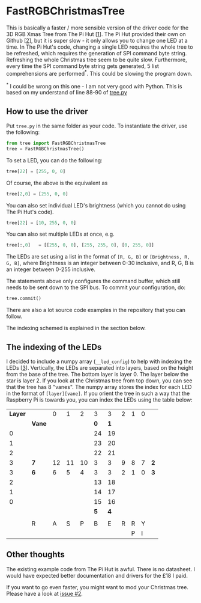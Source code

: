 # FastRGBChristmasTree
This is basically a faster / more sensible version of the driver code for the 3D RGB Xmas Tree from The Pi Hut [[1]]. The Pi Hut provided their own  on Github [[2]], but it is super slow - it only allows you to change one LED at a time. In The Pi Hut's code, changing a single LED requires the whole tree to be refreshed, which requires the generation of SPI command byte string. Refreshing the whole Christmas tree seem to be quite slow. Furthermore, every time the SPI command byte string gets generated, 5 list comprehensions are performed<sup>*</sup>. This could be slowing the program down. 

<sup>*</sup> I could be wrong on this one - I am not very good with Python. This is based on my understand of line 88-90 of [tree.py](https://github.com/ThePiHut/rgbxmastree/blob/master/tree.py#L88-L90)

## How to use the driver
Put ``tree.py`` in the same folder as your code. To instantiate the driver, use the following:
```python
from tree import FastRGBChristmasTree
tree = FastRGBChristmasTree()
```
To set a LED, you can do the following:
```python
tree[22] = [255, 0, 0]
```
Of course, the above is the equivalent as 
```python
tree[2,0] = [255, 0, 0]
```
You can also set individual LED's brightness (which you cannot do using The Pi Hut's code). 

```python
tree[22] = [10, 255, 0, 0]
```
You can also set multiple LEDs at once, e.g.
```python
tree[:,0]   = [[255, 0, 0], [255, 255, 0], [0, 255, 0]]
```
The LEDs are set using a list in the format of ``[R, G, B]`` or ``[Brightness, R, G, B]``, where Brightness is an integer between 0-30 inclusive, and R, G, B is an integer between 0-255 inclusive.

The statements above only configures the command buffer, which still needs to be sent down to the SPI bus. To commit your configuration, do:
```python
tree.commit()
```

There are also a lot source code examples in the repository that you can follow.

The indexing schemed is explained in the section below.

## The indexing of the LEDs
I decided to include a numpy array (``__led_config``) to help with indexing the LEDs [[3]]. Vertically, the LEDs are separated into layers, based on the height from the base of the tree. The bottom layer is layer 0. The layer below the star is layer 2. If you look at the Christmas tree from top down, you can see that the tree has 8 "vanes". The numpy array stores the index for each LED in the format of ``[layer][vane]``. If you orient the tree in such a way that the Raspberry Pi is towards you, you can index the LEDs using the table below: 

|         |        |    |    |    |        |        |   |   |   |       |
|---------|--------|----|----|----|--------|--------|---|---|---|-------|
|**Layer**|        | 0  | 1  | 2  | 3      | 3      | 2 | 1 | 0 |       |
|         |**Vane**|    |    |    | **0**  | **1**  |   |   |   |       |
| 0       |        |    |    |    | 24     | 19     |   |   |   |       |
| 1       |        |    |    |    | 23     | 20     |   |   |   |       |
| 2       |        |    |    |    | 22     | 21     |   |   |   |       |
| 3       | **7**  | 12 | 11 | 10 | 3      | 3      | 9 | 8 | 7 | **2** |
| 3       | **6**  | 6  | 5  | 4  | 3      | 3      | 2 | 1 | 0 | **3** |
| 2       |        |    |    |    | 13     | 18     |   |   |   |       |
| 1       |        |    |    |    | 14     | 17     |   |   |   |       |
| 0       |        |    |    |    | 15     | 16     |   |   |   |       |
|         |        |    |    |    | **5**  | **4**  |   |   |   |       |
|         |        |    |    |    |        |        |   |   |   |       |
|         |   R    |  A | S  | P  |   B    |   E    | R | R | Y |       |
|         |        |    |    |    |        |        |   | P | I |       |

## Other thoughts 
The existing example code from The Pi Hut is awful. There is no datasheet. I would have expected better documentation and drivers for the £18 I paid. 

If you want to go even faster, you might want to mod your Christmas tree. Please have a look at [issue #2](https://github.com/fangfufu/FastRGBChristmasTree/issues/2).

[1]: https://thepihut.com/products/3d-rgb-xmas-tree-for-raspberry-pi
[2]: https://github.com/ThePiHut/rgbxmastree#rgbxmastree
[3]: https://numpy.org/doc/stable/user/basics.indexing.html
